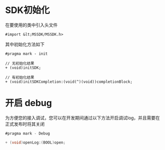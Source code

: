 # SDK初始化
在要使用的类中引入头文件

```
#import &lt;MSSDK/MSSDK.h>
```

其中初始化方法如下

```
#pragma mark - init

// 无初始化结果
+ (void)initSDK;

// 有初始化结果
+ (void)initSDKCompletion:(void(^)(void))completionBlock;
```

# 开启 debug
为方便您的接入调试，您可以在开发期间通过以下方法开启调试log，并且需要在正式发布时将其关闭
```java
#pragma mark - Debug

+ (void)openLog:(BOOL)open;
```